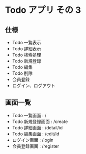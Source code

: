 # Todo アプリ その 3

## 仕様

- Todo 一覧表示
- Todo 詳細表示
- Todo 検索処理
- Todo 新規登録
- Todo 編集
- Todo 削除
- 会員登録
- ログイン、ログアウト

## 画面一覧

- Todo 一覧画面 : /
- Todo 新規登録画面 : /create
- Todo 詳細画面 : /detail/id
- Todo 編集画面 : /edit/id
- ログイン画面 : /login
- 会員登録画面 : /register
